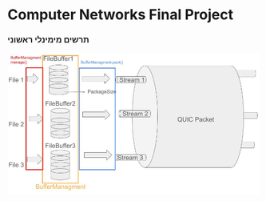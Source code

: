 # Computer Networks Final Project

### תרשים מימינלי ראשוני

![Alt text](illustration.jpg?raw=true "Title")